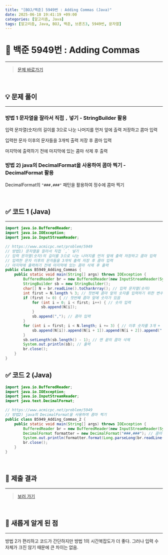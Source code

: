 ```yaml
---
title: "[BOJ/백준] 5949번 : Adding Commas (Java)"
date: 2025-06-18 19:41:19 +09:00
categories: [알고리즘, Java]
tags: [알고리즘, Java, BOJ, 백준, 브론즈3, 5949번, 문자열]
---
```


<!-- ========================================================================== -->

# 📘 백준 5949번 : Adding Commas

---

> [문제 바로가기](https://www.acmicpc.net/problem/5949)

<br>

<!-- ========================================================================== -->

## 💡 문제 풀이

---

### 방법 1 문자열을 잘라서 직접 `,` 넣기 - StringBuilder 활용

입력 문자열(숫자)의 길이를 3으로 나눈 나머지를 먼저 앞에 출력 저장하고 콤마 입력

입력한 문자 이후의 문자들을 3개씩 출력 저장 후 콤마 입력

마지막에 출력하기 전에 마지막에 있는 콤마 삭제 후 출력

### 방법 2) java의 DecimalFormat을 사용하여 콤마 찍기 - DecimalFormat 활용

DecimalFormat의 `"###,###"` 패턴을 활용하여 정수에 콤마 찍기

<br>

<!-- ========================================================================== -->

## ✅ 코드 1 (Java)

---

```java
import java.io.BufferedReader;
import java.io.IOException;
import java.io.InputStreamReader;

// https://www.acmicpc.net/problem/5949
// 방법1) 문자열을 잘라서 직접 `,` 넣기
// 입력 문자열(숫자)의 길이를 3으로 나눈 나머지를 먼저 앞에 출력 저장하고 콤마 입력
// 입력한 문자 이후의 문자들을 3개씩 출력 저장 후 콤마 입력
// 마지막에 출력하기 전에 마지막에 있는 콤마 삭제 후 출력
public class B5949_Adding_Commas {
	public static void main(String[] args) throws IOException {
		BufferedReader br = new BufferedReader(new InputStreamReader(System.in));
		StringBuilder sb = new StringBuilder();
		char[] N = br.readLine().toCharArray(); // 입력 문자열(숫자)
		int first = N.length % 3; // 첫번째 콤마 앞의 숫자를 입력하기 위한 변수
		if (first != 0) { // 첫번째 콤마 앞에 숫자가 있음
			for (int i = 0; i < first; i++) { // 숫자 입력
				sb.append(N[i]);
			}
			sb.append(","); // 콤마 입력
		}
		for (int i = first; i < N.length; i += 3) { // 이후 숫자를 3개 + 콤마 형태로 출력 저장
			sb.append(N[i]).append(N[i + 1]).append(N[i + 2]).append(",");
		}
		sb.setLength(sb.length() - 1); // 맨 끝의 콤마 삭제
		System.out.println(sb); // 출력
		br.close();
	}
}
```

## ✅ 코드 2 (Java)

```java
import java.io.BufferedReader;
import java.io.IOException;
import java.io.InputStreamReader;
import java.text.DecimalFormat;

// https://www.acmicpc.net/problem/5949
// 방법2) java의 DecimalFormat을 사용하여 콤마 찍기
public class B5949_Adding_Commas_2 {
	public static void main(String[] args) throws IOException {
		BufferedReader br = new BufferedReader(new InputStreamReader(System.in));
		DecimalFormat formatter = new DecimalFormat("###,###"); // 콤마 숫자 패턴
		System.out.println(formatter.format(Long.parseLong(br.readLine()))); // 출력
		br.close();
	}
}

```

<br>

<!-- ========================================================================== -->

## 💾 제출 결과

---

> [보러 가기](https://www.acmicpc.net/status?from_mine=1&problem_id=5949&user_id=juyn2000)

<br>

<!-- ========================================================================== -->

## 🧩 새롭게 알게 된 점

---

방법 2가 편리하고 코드가 간단하지만 방법 1의 시간복잡도가 더 좋다. 그러나 입력 수 자체가 크진 않기 때문에 큰 차이는 없음.

<br>

<!-- ========================================================================== -->

<!--

## 🔗 참고한 자료

---

- []()

- []()

<br>
-->
